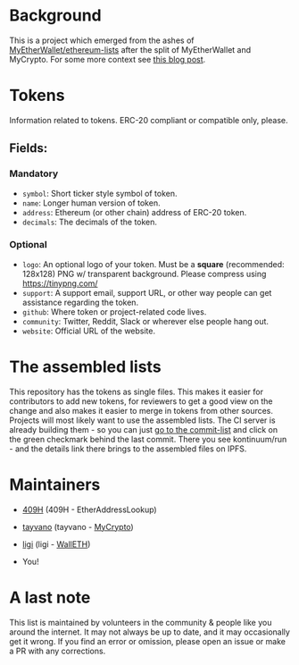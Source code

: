 # Background

This is a project which emerged from the ashes of [MyEtherWallet/ethereum-lists](https://github.com/MyEtherWallet/ethereum-lists) after the split of MyEtherWallet and MyCrypto. For some more context see [this blog post](http://walleth.org/2018/02/15/ethereum-lists).

# Tokens

Information related to tokens. ERC-20 compliant or compatible only, please.

## Fields:

### Mandatory

-  `symbol`:    Short ticker style symbol of token.
-  `name`:      Longer human version of token.
-  `address`:   Ethereum (or other chain) address of ERC-20 token.
-  `decimals`:   The decimals of the token.


### Optional

-  `logo`:      An optional logo of your token. Must be a **square** (recommended: 128x128) PNG w/ transparent background. Please compress using https://tinypng.com/
-  `support`:   A support email, support URL, or other way people can get assistance regarding the token.
-  `github`:    Where token or project-related code lives.
-  `community`: Twitter, Reddit, Slack or wherever else people hang out.
-  `website`:   Official URL of the website.


# The assembled lists

This repository has the tokens as single files. This makes it easier for contributors to add new tokens, for reviewers to get a good view on the change and also makes it easier to merge in tokens from other sources. Projects will most likely want to use the assembled lists. The CI server is already building them - so you can just [go to the commit-list](https://github.com/ethereum-lists/tokens/commits/master) and click on the green checkmark behind the last commit. There you see kontinuum/run - and the details link there brings to the assembled files on IPFS.

# Maintainers

- [409H](https://github.com/409H) (409H - EtherAddressLookup)

- [tayvano](https://github.com/tayvano) (tayvano - [MyCrypto](http://mycrypto.com))

- [ligi](https://github.com/ligi) (ligi - [WallETH](http://walleth.org))

- You!

# A last note

This list is maintained by volunteers in the community &amp; people like you around the internet. It may not always be up to date, and it may occasionally get it wrong. If you find an error or omission, please open an issue or make a PR with any corrections.
